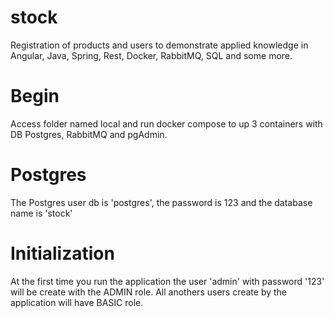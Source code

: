 # stock
Registration of products and users to demonstrate applied knowledge in Angular, Java, Spring, Rest, Docker, RabbitMQ, SQL and some more.

# Begin
Access folder named local and run docker compose to up 3 containers with DB Postgres, RabbitMQ and pgAdmin.

# Postgres
The Postgres user db is 'postgres', the password is 123 and the database name is 'stock'

# Initialization
At the first time you run the application the user 'admin' with password '123' will be create with the ADMIN role.
All anothers users create by the application will have BASIC role.

